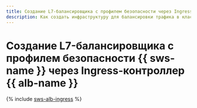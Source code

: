 ```yaml
---
title: Создание L7-балансировщика с профилем безопасности через Ingress-контроллер
description: Как создать инфраструктуру для балансировки трафика в кластерах {{ managed-k8s-name }} с помощью Ingress-контроллера {{ alb-name }} и защитить ее с помощью профиля безопасности {{ sws-name }}.
---
```


# Создание L7-балансировщика с профилем безопасности {{ sws-name }} через Ingress-контроллер {{ alb-name }}

{% include [sws-alb-ingress](../../_tutorials/security/sws-alb-ingress.md) %}

